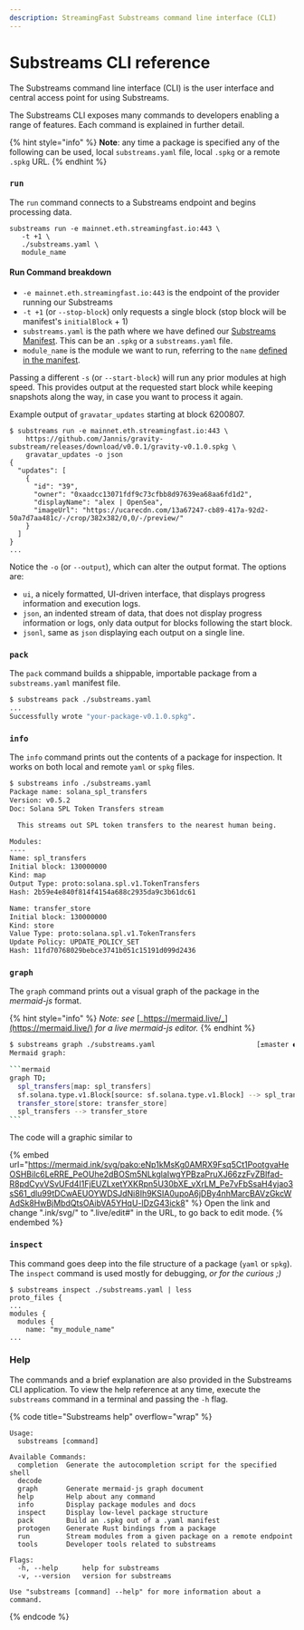 ```yaml
---
description: StreamingFast Substreams command line interface (CLI)
---
```


# Substreams CLI reference

The Substreams command line interface (CLI) is the user interface and central access point for using Substreams.

The Substreams CLI exposes many commands to developers enabling a range of features. Each command is explained in further detail.

{% hint style="info" %}
**Note**: any time a package is specified any of the following can be used, local `substreams.yaml` file, local `.spkg` or a remote `.spkg` URL.
{% endhint %}

### **`run`**

The `run` command connects to a Substreams endpoint and begins processing data.

```
substreams run -e mainnet.eth.streamingfast.io:443 \
   -t +1 \
   ./substreams.yaml \
   module_name
```

#### Run Command breakdown

* `-e mainnet.eth.streamingfast.io:443` is the endpoint of the provider running our Substreams
* `-t +1` (or `--stop-block`) only requests a single block (stop block will be manifest's `initialBlock` + 1)
* `substreams.yaml` is the path where we have defined our [Substreams Manifest](https://github.com/streamingfast/substreams-docs/blob/master/docs/guides/docs/reference/manifests.html). This can be an `.spkg` or a `substreams.yaml` file.
* `module_name` is the module we want to run, referring to the `name` [defined in the manifest](manifests.md#modules-.name).

Passing a different `-s` (or `--start-block`) will run any prior modules at high speed. This provides output at the requested start block while keeping snapshots along the way, in case you want to process it again.

Example output of `gravatar_updates` starting at block 6200807.

```
$ substreams run -e mainnet.eth.streamingfast.io:443 \
    https://github.com/Jannis/gravity-substream/releases/download/v0.0.1/gravity-v0.1.0.spkg \
    gravatar_updates -o json
{
  "updates": [
    {
      "id": "39",
      "owner": "0xaadcc13071fdf9c73cfbb8d97639ea68aa6fd1d2",
      "displayName": "alex | OpenSea",
      "imageUrl": "https://ucarecdn.com/13a67247-cb89-417a-92d2-50a7d7aa481c/-/crop/382x382/0,0/-/preview/"
    }
  ]
}
...
```

Notice the `-o` (or `--output`), which can alter the output format. The options are:

* `ui`, a nicely formatted, UI-driven interface, that displays progress information and execution logs.
* `json`, an indented stream of data, that does not display progress information or logs, only data output for blocks following the start block.
* `jsonl`, same as `json` displaying each output on a single line.

### `pack`

The `pack` command builds a shippable, importable package from a `substreams.yaml` manifest file.

```bash
$ substreams pack ./substreams.yaml
...
Successfully wrote "your-package-v0.1.0.spkg".
```

### `info`

The `info` command prints out the contents of a package for inspection. It works on both local and remote `yaml` or `spkg` files.

```bash
$ substreams info ./substreams.yaml
Package name: solana_spl_transfers
Version: v0.5.2
Doc: Solana SPL Token Transfers stream

  This streams out SPL token transfers to the nearest human being.

Modules:
----
Name: spl_transfers
Initial block: 130000000
Kind: map
Output Type: proto:solana.spl.v1.TokenTransfers
Hash: 2b59e4e840f814f4154a688c2935da9c3b61dc61

Name: transfer_store
Initial block: 130000000
Kind: store
Value Type: proto:solana.spl.v1.TokenTransfers
Update Policy: UPDATE_POLICY_SET
Hash: 11fd70768029bebce3741b051c15191d099d2436
```

### `graph`

The `graph` command prints out a visual graph of the package in the _mermaid-js_ format.

{% hint style="info" %}
_Note: see_ [_https://mermaid.live/_](https://mermaid.live/) _for a live mermaid-js editor._
{% endhint %}

````bash
$ substreams graph ./substreams.yaml                         [±master ●●]
Mermaid graph:

```mermaid
graph TD;
  spl_transfers[map: spl_transfers]
  sf.solana.type.v1.Block[source: sf.solana.type.v1.Block] --> spl_transfers
  transfer_store[store: transfer_store]
  spl_transfers --> transfer_store
```
````

The code will a graphic similar to

{% embed url="https://mermaid.ink/svg/pako:eNp1kMsKg0AMRX9Fsq5Ct1PootgvaHeOSHBilc6LeRRE_PeOUhe2dBOSm5NLkglaIwgYPBzaPruXJ66zzFvZBIfad-R8pdCyvVSvUFd4I1FjEUZLxetYXKRpn5U30bXE_vXrLM_Pe7vFbSsaH4yjao3sS61_dlu99tDCwAEUOYWDSJdNi8Ih9KSIA0upoA6jDBy4nhMarcBAVzGkcWAdSk8HwBjMbdQtsOAibVA5YHqU-lDzG43ick8" %}
Open the link and change ".ink/svg/" to ".live/edit#" in the URL, to go back to edit mode.
{% endembed %}

### `inspect`

This command goes deep into the file structure of a package (`yaml` or `spkg`). The `inspect` command is used mostly for debugging, _or for the curious ;)_

```
$ substreams inspect ./substreams.yaml | less
proto_files {
...
modules {
  modules {
    name: "my_module_name"
...
```

### Help

The commands and a brief explanation are also provided in the Substreams CLI application. To view the help reference at any time, execute the `substreams` command in a terminal and passing the `-h` flag.

{% code title="Substreams help" overflow="wrap" %}
```
Usage:
  substreams [command]

Available Commands:
  completion  Generate the autocompletion script for the specified shell
  decode
  graph       Generate mermaid-js graph document
  help        Help about any command
  info        Display package modules and docs
  inspect     Display low-level package structure
  pack        Build an .spkg out of a .yaml manifest
  protogen    Generate Rust bindings from a package
  run         Stream modules from a given package on a remote endpoint
  tools       Developer tools related to substreams

Flags:
  -h, --help      help for substreams
  -v, --version   version for substreams

Use "substreams [command] --help" for more information about a command.
```
{% endcode %}
